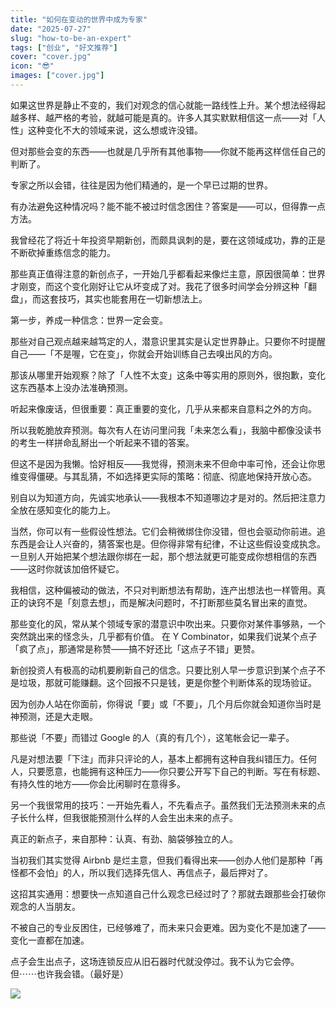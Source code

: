```yaml
---
title: "如何在变动的世界中成为专家"
date: "2025-07-27"
slug: "how-to-be-an-expert"
tags: ["创业", "好文推荐"]
cover: "cover.jpg"
icon: "😎"
images: ["cover.jpg"]
---
```

如果这世界是静止不变的，我们对观念的信心就能一路线性上升。某个想法经得起越多样、越严格的考验，就越可能是真的。许多人其实默默相信这一点——对「人性」这种变化不大的领域来说，这么想或许没错。



但对那些会变的东西——也就是几乎所有其他事物——你就不能再这样信任自己的判断了。



专家之所以会错，往往是因为他们精通的，是一个早已过期的世界。



有办法避免这种情况吗？能不能不被过时信念困住？答案是——可以，但得靠一点方法。



我曾经花了将近十年投资早期新创，而颇具讽刺的是，要在这领域成功，靠的正是不断砍掉重练信念的能力。



那些真正值得注意的新创点子，一开始几乎都看起来像烂主意，原因很简单：世界才刚变，而这个变化刚好让它从坏变成了对。我花了很多时间学会分辨这种「翻盘」，而这套技巧，其实也能套用在一切新想法上。



第一步，养成一种信念：世界一定会变。



那些对自己观点越来越笃定的人，潜意识里其实是认定世界静止。只要你不时提醒自己——「不是喔，它在变」，你就会开始训练自己去嗅出风的方向。



那该从哪里开始观察？除了「人性不太变」这条中等实用的原则外，很抱歉，变化这东西基本上没办法准确预测。



听起来像废话，但很重要：真正重要的变化，几乎从来都来自意料之外的方向。



所以我乾脆放弃预测。每次有人在访问里问我「未来怎么看」，我脑中都像没读书的考生一样拼命乱掰出一个听起来不错的答案。



但这不是因为我懒。恰好相反——我觉得，预测未来不但命中率可怜，还会让你思维变得僵硬。与其乱猜，不如选择更实际的策略：彻底、彻底地保持开放心态。



别自以为知道方向，先诚实地承认——我根本不知道哪边才是对的。然后把注意力全放在感知变化的能力上。



当然，你可以有一些假设性想法。它们会稍微绑住你没错，但也会驱动你前进。追东西是会让人兴奋的，猜答案也是。但你得非常有纪律，不让这些假设变成执念。
一旦别人开始把某个想法跟你绑在一起，那个想法就更可能变成你想相信的东西——这时你就该加倍怀疑它。



我相信，这种偏被动的做法，不只对判断想法有帮助，连产出想法也一样管用。真正的诀窍不是「刻意去想」，而是解决问题时，不打断那些莫名冒出来的直觉。



那些变化的风，常从某个领域专家的潜意识中吹出来。只要你对某件事够熟，一个突然跳出来的怪念头，几乎都有价值。
在 Y Combinator，如果我们说某个点子「疯了点」，那通常是称赞——搞不好还比「这点子不错」更赞。



新创投资人有极高的动机要刷新自己的信念。只要比别人早一步意识到某个点子不是垃圾，那就可能赚翻。这个回报不只是钱，更是你整个判断体系的现场验证。



因为创办人站在你面前，你得说「要」或「不要」，几个月后你就会知道你当时是神预测，还是大走眼。



那些说「不要」而错过 Google 的人（真的有几个），这笔帐会记一辈子。



凡是对想法要「下注」而非只评论的人，基本上都拥有这种自我纠错压力。任何人，只要愿意，也能拥有这种压力——你只要公开写下自己的判断。写在有标题、有持久性的地方——你会比闲聊时在意得多。



另一个我很常用的技巧：一开始先看人，不先看点子。虽然我们无法预测未来的点子长什么样，但我很能预测什么样的人会生出未来的点子。



真正的新点子，来自那种：认真、有劲、脑袋够独立的人。



当初我们其实觉得 Airbnb 是烂主意，但我们看得出来——创办人他们是那种「再怪都不会怕」的人，所以我们选择先信人、再信点子，最后押对了。



这招其实通用：想要快一点知道自己什么观念已经过时了？那就去跟那些会打破你观念的人当朋友。



不被自己的专业反困住，已经够难了，而未来只会更难。因为变化不是加速了——变化一直都在加速。



点子会生出点子，这场连锁反应从旧石器时代就没停过。我不认为它会停。
但⋯⋯也许我会错。（最好是）




![](https://prod-files-secure.s3.us-west-2.amazonaws.com/112d0858-5090-4d34-a606-b75eb8d65fd2/46476355-9cf3-4e99-9b7a-3531bc426380/1000202064.png?X-Amz-Algorithm=AWS4-HMAC-SHA256&X-Amz-Content-Sha256=UNSIGNED-PAYLOAD&X-Amz-Credential=ASIAZI2LB466WHW5XTNC%2F20250803%2Fus-west-2%2Fs3%2Faws4_request&X-Amz-Date=20250803T143539Z&X-Amz-Expires=3600&X-Amz-Security-Token=IQoJb3JpZ2luX2VjEPX%2F%2F%2F%2F%2F%2F%2F%2F%2F%2FwEaCXVzLXdlc3QtMiJGMEQCIEf%2BYGuS%2Fz2h%2FlhAB51gnhGZcE2xr92x25vLVHkIv8BLAiB7ILVj2uQl0LogQFlAhvJwjOeyNq68aWpZZ4faQsisIyr%2FAwguEAAaDDYzNzQyMzE4MzgwNSIMqjgSBm%2BIFmJD4ApBKtwDQxkxQraKh2sI2X8D80WKEHsQW6u%2BkVOBSgPz6X0VEi2ck8pDxtOHmPEwZeuFU0XjDafwODMcRpv0bBjiqv5uLl%2FWJf3QxCQs0juQfp01ayU6CVUFnWUDsVak9e8kRSuhJL%2B7BAhBURByxKSrm%2F7JeT7Ho8wjjXGNFkwsHvXIwpIdg%2FOOe3zkrkxKcCaHApfpfEF52gScpaFQQMVjN9TF%2B%2BKfYprjoDdYBwJd17ycIrT9a0FvaJO4JbXWmKoPi6FDNkYbTYatM1sYaM%2BegEhuXiZU31Da0tuxjEJY2HZSiRjFL4KfUmkKop8aE5Z1ygfdOz7S5bCS5%2B45BoGcGziquTG%2FfvhSKI1wbeaCvvkDFvAuHsrmZDXBtPpoveNyYuML9hTZoBNP4kWTDSX0fNJpGkUkBmevI2FTgi78zMDlO8scrtmJ2Ny6ty4AvfucU1KT9MbhHCaaRllvZ39dP6%2BjoosSihf8JGabCkBor4FDiIakjcMqdtQMTEcjoTpn35PPSx4lyrM9TRAsXnxsmy1qYZ1f2asw8DaGehmWw8DFxQHlf4LCtSM10Ms2tU5wZwwtWULwTmhskCAhZGEja3TN%2BOmbKOnF7zO8CWsHeDuK%2FXax%2BtQZE%2FNPHEv2wbowm7e9xAY6pgFKV5Q3joc%2F4vH2G0yONNzcfrSdevI8EHjRkAfgIzJft8Kit0qXYidsBpc2%2BD2m%2FRhIPm3n4p86AxCHjy1YWm8pkxWwTNFnQBpkh%2BONQOlwQb9%2FcUtBjS1n9wMqri3BJgDpJbbFfQRm4emxFlJcbr3ZD6k5vOogkIerP9yNq3x04aYWN1BHlBGnX6czY%2BoGL%2FVmZS8GfPhzbtfwcQEAw98qtXTSxIjw&X-Amz-Signature=7c416c4572063a46727bf661af1c8fb413ec73036aead0c16a3cff89f675bc53&X-Amz-SignedHeaders=host&x-amz-checksum-mode=ENABLED&x-id=GetObject)

